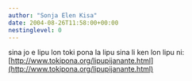 ```yaml
---
author: "Sonja Elen Kisa"
date: 2004-08-26T11:58:00+00:00
nestinglevel: 0
---
```

sina jo e lipu lon toki pona la lipu sina li ken lon lipu ni:[http://www.tokipona.org/lipupijanante.html](http://www.tokipona.org/lipupijanante.html)
